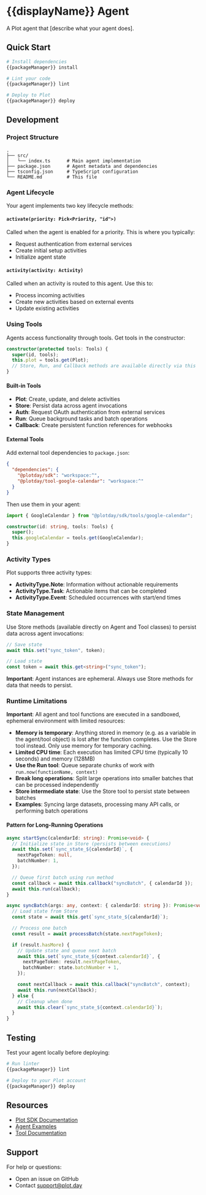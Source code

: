 # {{displayName}} Agent

A Plot agent that [describe what your agent does].

## Quick Start

```bash
# Install dependencies
{{packageManager}} install

# Lint your code
{{packageManager}} lint

# Deploy to Plot
{{packageManager}} deploy
```

## Development

### Project Structure

```
.
├── src/
│   └── index.ts      # Main agent implementation
├── package.json      # Agent metadata and dependencies
├── tsconfig.json     # TypeScript configuration
└── README.md         # This file
```

### Agent Lifecycle

Your agent implements two key lifecycle methods:

#### `activate(priority: Pick<Priority, "id">)`

Called when the agent is enabled for a priority. This is where you typically:
- Request authentication from external services
- Create initial setup activities
- Initialize agent state

#### `activity(activity: Activity)`

Called when an activity is routed to this agent. Use this to:
- Process incoming activities
- Create new activities based on external events
- Update existing activities

### Using Tools

Agents access functionality through tools. Get tools in the constructor:

```typescript
constructor(protected tools: Tools) {
  super(id, tools);
  this.plot = tools.get(Plot);
  // Store, Run, and Callback methods are available directly via this
}
```

#### Built-in Tools

- **Plot**: Create, update, and delete activities
- **Store**: Persist data across agent invocations
- **Auth**: Request OAuth authentication from external services
- **Run**: Queue background tasks and batch operations
- **Callback**: Create persistent function references for webhooks

#### External Tools

Add external tool dependencies to `package.json`:

```json
{
  "dependencies": {
    "@plotday/sdk": "workspace:^",
    "@plotday/tool-google-calendar": "workspace:^"
  }
}
```

Then use them in your agent:

```typescript
import { GoogleCalendar } from "@plotday/sdk/tools/google-calendar";

constructor(id: string, tools: Tools) {
  super();
  this.googleCalendar = tools.get(GoogleCalendar);
}
```

### Activity Types

Plot supports three activity types:

- **ActivityType.Note**: Information without actionable requirements
- **ActivityType.Task**: Actionable items that can be completed
- **ActivityType.Event**: Scheduled occurrences with start/end times

### State Management

Use Store methods (available directly on Agent and Tool classes) to persist data across agent invocations:

```typescript
// Save state
await this.set("sync_token", token);

// Load state
const token = await this.get<string>("sync_token");
```

**Important**: Agent instances are ephemeral. Always use Store methods for data that needs to persist.

### Runtime Limitations

**Important**: All agent and tool functions are executed in a sandboxed, ephemeral environment with limited resources:

- **Memory is temporary**: Anything stored in memory (e.g. as a variable in the agent/tool object) is lost after the function completes. Use the Store tool instead. Only use memory for temporary caching.
- **Limited CPU time**: Each execution has limited CPU time (typically 10 seconds) and memory (128MB)
- **Use the Run tool**: Queue separate chunks of work with `run.now(functionName, context)`
- **Break long operations**: Split large operations into smaller batches that can be processed independently
- **Store intermediate state**: Use the Store tool to persist state between batches
- **Examples**: Syncing large datasets, processing many API calls, or performing batch operations

#### Pattern for Long-Running Operations

```typescript
async startSync(calendarId: string): Promise<void> {
  // Initialize state in Store (persists between executions)
  await this.set(`sync_state_${calendarId}`, {
    nextPageToken: null,
    batchNumber: 1,
  });

  // Queue first batch using run method
  const callback = await this.callback("syncBatch", { calendarId });
  await this.run(callback);
}

async syncBatch(args: any, context: { calendarId: string }): Promise<void> {
  // Load state from Store
  const state = await this.get(`sync_state_${calendarId}`);

  // Process one batch
  const result = await processBatch(state.nextPageToken);

  if (result.hasMore) {
    // Update state and queue next batch
    await this.set(`sync_state_${context.calendarId}`, {
      nextPageToken: result.nextPageToken,
      batchNumber: state.batchNumber + 1,
    });

    const nextCallback = await this.callback("syncBatch", context);
    await this.run(nextCallback);
  } else {
    // Cleanup when done
    await this.clear(`sync_state_${context.calendarId}`);
  }
}
```

## Testing

Test your agent locally before deploying:

```bash
# Run linter
{{packageManager}} lint

# Deploy to your Plot account
{{packageManager}} deploy
```

## Resources

- [Plot SDK Documentation](https://github.com/plotday/plot)
- [Agent Examples](https://github.com/plotday/plot/tree/main/libs/agent/examples)
- [Tool Documentation](https://github.com/plotday/plot/tree/main/libs/agent/tools)

## Support

For help or questions:
- Open an issue on GitHub
- Contact support@plot.day
